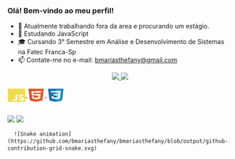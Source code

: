 ### Olá! Bem-vindo ao meu perfil!

- 🔭 Atualmente trabalhando fora da area e procurando um estágio. 
- 🌱 Estudando JavaScript
- 🎓 Cursando 3° Semestre em Análise e Desenvolvimento de Sistemas na Fatec Franca-Sp
- 📫 Contate-me no e-mail: bmariasthefany@gmail.com

<div align="center">
  <a href="https://github.com/bmariasthefany">
  <img height="180em" src="https://github-readme-stats.vercel.app/api?username=bmariasthefany&show_icons=true&theme=dracula&include_all_commits=true&count_private=true"/>
  <img height="180em" src="https://github-readme-stats.vercel.app/api/top-langs/?username=bmariasthefany&layout=compact&langs_count=7&theme=dracula"/>
</div>
  
  <div style="display: inline_block"><br>
  <img align="center" alt="Maria-Js" height="30" width="40" src="https://raw.githubusercontent.com/devicons/devicon/master/icons/javascript/javascript-plain.svg">
  <img align="center" alt="Maria-HTML" height="30" width="40" src="https://raw.githubusercontent.com/devicons/devicon/master/icons/html5/html5-original.svg">
  <img align="center" alt="Maria-CSS" height="30" width="40" src="https://raw.githubusercontent.com/devicons/devicon/master/icons/css3/css3-original.svg">
  <src="https://media.discordapp.net/attachments/639956127056134178/890373478988013628/Publicacoes_Instagram_1_1.png?width=676&height=676">
</div>

##    
    
<div> 
    <a href = "mailto:bmariasthefany@gmail.com"><img src="https://img.shields.io/badge/-Gmail-%23333?style=for-the-badge&logo=gmail&logoColor=white" target="_blank"></a>
    <a href="https://www.linkedin.com/in/maria-sthefany-de-deus-bordini-8837b9217/" target="_blank"><img src="https://img.shields.io/badge/-LinkedIn-%230077B5?style=for-the-badge&logo=linkedin&logoColor=white" target="_blank"></a> 
    
      ![Snake animation](https://github.com/bmariasthefany/bmariasthefany/blob/output/github-contribution-grid-snake.svg)
  
</div>
